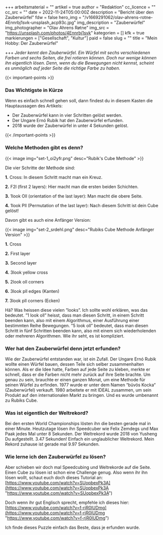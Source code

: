 +++
arbeitsmaterial = ""
artikel = true
author = "Redaktion"
cc_licence = ""
cc_src = ""
date = 2022-11-24T05:00:00Z
description = "Bericht über den Zauberwürfel"
fdw = false
hero_img = "/v1669291062/olav-ahrens-rotne-4Ennrbj1svk-unsplash_acp93c.jpg"
img_description = "Zauberwürfel"
img_photographer = "Olav Ahrens Røtne"
img_src = "https://unsplash.com/photos/4Ennrbj1svk"
kategorien = []
kfk = true
markierungen = ["Gesellschaft", "Kultur"]
paid = false
slug = ""
title = "Mein Hobby: Der Zauberwürfel"

+++
_Jeder kennt den Zauberwürfel. Ein Würfel mit sechs verschiedenen Farben und sechs Seiten, die frei rotieren können. Doch nur wenige können ihn eigentlich lösen. Denn, wenn du die Bewegungen nicht kennst, scheint es unmöglich auf jeder Seite die richtige Farbe zu haben._

{{< important-points >}} <h3>Das Wichtigste in Kürze</h3>

<p>Wenn es einfach schnell gehen soll, dann findest du in diesem Kasten die Hauptaussagen des Artikels:</p>

<ul>

<li>Der Zauberwürfel kann in vier Schritten gelöst werden.</li>

<li>Der Ungare Ernó Rubik hat den Zauberwürfel erfunden.</li>

<li>2018 wurde der Zauberwürfel in unter 4 Sekunden gelöst.</li>

</ul> {{< /important-points >}}

### Welche Methoden gibt es denn?

{{< image img="set-1_oi2yfr.png" desc="Rubik's Cube Methode" >}}

Die vier Schritte der Methode sind:

**1.** Cross: In diesem Schritt macht man ein Kreuz.

**2.** F2l (first 2 layers): Hier macht man die ersten beiden Schichten.

**3.** 1look Oll (orientation of the last layer): Man macht die obere Seite.

**4.** 1look Pll (Permutation of the last layer): Nach diesem Schritt ist dein Cube gelöst!

Davon gibt es auch eine Anfänger Version:

{{< image img="set-2_srdehl.png" desc="Rubiks Cube Methode Anfänger Version" >}}

**1.** Cross

**2.** First layer

**3.** Second layer

**4.** 3look yellow cross

**5.** 2look oll corners

**6.** 3look pll edges (Kanten)

**7.** 3look pll corners (Ecken)

Hä? Was heissen diese vielen ”looks”. Ich sollte wohl erklären, was das bedeutet. ”1 look oll” heisst, dass man diesen Schritt, in einem Schritt beenden kann, also mit einem Algorithmus, einer Ausführung einer bestimmten Reihe Bewegungen. ”5 look oll” bedeutet, dass man diesen Schritt in fünf Schritten beenden kann, also mit einem sich wiederholenden oder mehreren Algorithmen. Wie ihr seht, es ist kompliziert.

### Wer hat den Zauberwürfel denn jetzt erfunden?

Wie der Zauberwürfel entstanden war, ist ein Zufall. Der Ungare Ernó Rubik wollte einen Würfel bauen, dessen Teile sich selber zusammenhalten können. Als er die Idee hatte, Farben auf jede Seite zu kleben, merkte er schnell, dass er die Farben nicht mehr zurück auf ihre Seite brachte. Um genau zu sein, brauchte er einen ganzen Monat, um eine Methode für seinen Würfel zu erfinden. 1977 wurde er unter dem Namen “büvös Kocka“ (Zauberwürfel) verkauft. 1980 arbeitete er mit IDEAL zusammen, um sein Produkt auf den internationalen Markt zu bringen. Und es wurde umbenannt zu Rubiks Cube.

### Was ist eigentlich der Weltrekord?

Bei den ersten World Championships lösten ihn die besten gerade mal in einer Minute. Heutzutage lösen ihn Speedcuber wie Felix Zemdegs und Max Paak jedes Mal unter 8 Sekunden. Der Weltrekord wurde 2018 von Yusheng Du aufgestellt. 3.47 Sekunden! Einfach ein unglaublicher Weltrekord. Mein Rekord zuhause ist gerade mal 9.97 Sekunden.

### Wie lerne ich den Zauberwürfel zu lösen?

Aber schieben wir doch mal Speedcubing und Weltrekorde auf die Seite. Einen Cube zu lösen ist schon eine Challenge genug. Also wenn ihr ihn lösen wollt, schaut euch doch dieses Tutorial an: [https://www.youtube.com/watch?v=SUopbexPk3A](https://www.youtube.com/watch?v=SUopbexPk3A "https://www.youtube.com/watch?v=SUopbexPk3A")

Doch wenn ihr gut Englisch sprecht, empfehle ich dieses hier: [https://www.youtube.com/watch?v=f-rjR0lUDmg](https://www.youtube.com/watch?v=f-rjR0lUDmg "https://www.youtube.com/watch?v=f-rjR0lUDmg")

Ich finde dieses Puzzle einfach das Beste, dass je erfunden wurde.